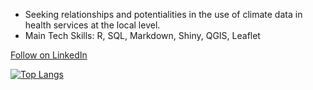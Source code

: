 


-  Seeking relationships and potentialities in the use of climate data in health services at the local level.
-  Main Tech Skills: R, SQL, Markdown, Shiny, QGIS, Leaflet

      
<a class="libutton" href="https://www.linkedin.com/comm/mynetwork/discovery-see-all?usecase=PEOPLE_FOLLOWS&followMember=lucca-nielsen-53b2a9181" target="_blank">Follow on LinkedIn</a>


[![Top Langs](https://github-readme-stats.vercel.app/api/top-langs/?username=Luccan97&layout=compact)](https://github.com/Luccan97/github-readme-stats)
